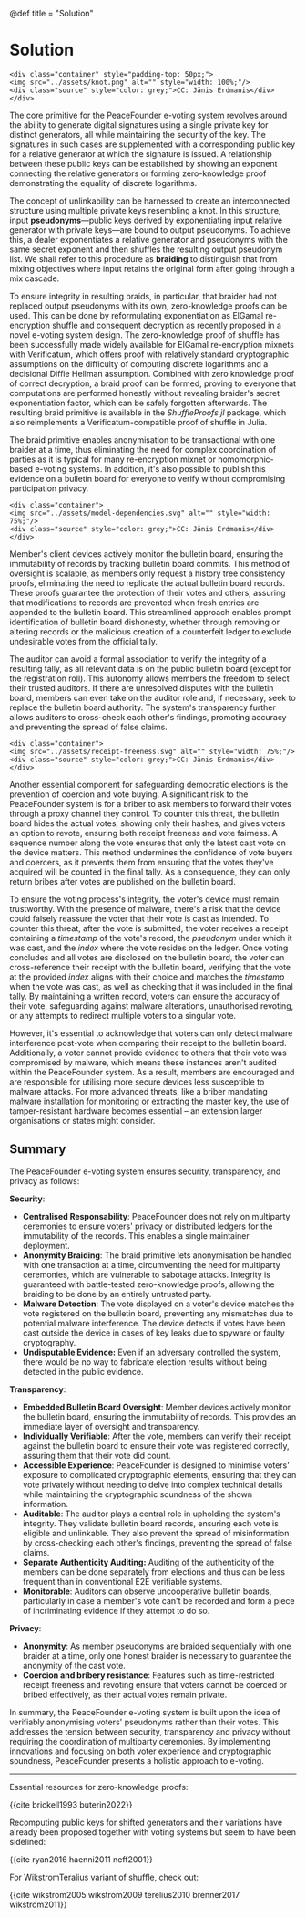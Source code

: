 @def title = "Solution"

# Solution

~~~
<div class="container" style="padding-top: 50px;">
<img src="../assets/knot.png" alt="" style="width: 100%;"/>
<div class="source" style="color: grey;">CC: Jānis Erdmanis</div>
</div>
~~~

The core primitive for the PeaceFounder e-voting system revolves around the ability to generate digital signatures using a single private key for distinct generators, all while maintaining the security of the key. The signatures in such cases are supplemented with a corresponding public key for a relative generator at which the signature is issued. A relationship between these public keys can be established by showing an exponent connecting the relative generators or forming zero-knowledge proof demonstrating the equality of discrete logarithms. 

The concept of unlinkability can be harnessed to create an interconnected structure using multiple private keys resembling a knot. In this structure, input **pseudonyms**—public keys derived by exponentiating input relative generator with private keys—are bound to output pseudonyms. To achieve this, a dealer exponentiates a relative generator and pseudonyms with the same secret exponent and then shuffles the resulting output pseudonym list. We shall refer to this procedure as **braiding** to distinguish that from mixing objectives where input retains the original form after going through a mix cascade. 

To ensure integrity in resulting braids, in particular, that braider had not replaced output pseudonyms with its own, zero-knowledge proofs can be used. This can be done by reformulating exponentiation as ElGamal re-encryption shuffle and consequent decryption as recently proposed in a novel e-voting system design. The zero-knowledge proof of shuffle has been successfully made widely available for ElGamal re-encryption mixnets with Verificatum, which offers proof with relatively standard cryptographic assumptions on the difficulty of computing discrete logarithms and a decisional Diffie Hellman assumption. Combined with zero knowledge proof of correct decryption, a braid proof can be formed, proving to everyone that computations are performed honestly without revealing braider's secret exponentiation factor, which can be safely forgotten afterwards. The resulting braid primitive is available in the *ShuffleProofs.jl* package, which also reimplements a Verificatum-compatible proof of shuffle in Julia. 

The braid primitive enables anonymisation to be transactional with one braider at a time, thus eliminating the need for complex coordination of parties as it is typical for many re-encryption mixnet or homomorphic-based e-voting systems. In addition, it's also possible to publish this evidence on a bulletin board for everyone to verify without compromising participation privacy.

~~~
<div class="container">
<img src="../assets/model-dependencies.svg" alt="" style="width: 75%;"/>
<div class="source" style="color: grey;">CC: Jānis Erdmanis</div>
</div>
~~~

Member's client devices actively monitor the bulletin board, ensuring the immutability of records by tracking bulletin board commits. This method of oversight is scalable, as members only request a history tree consistency proofs, eliminating the need to replicate the actual bulletin board records. These proofs guarantee the protection of their votes and others, assuring that modifications to records are prevented when fresh entries are appended to the bulletin board. This streamlined approach enables prompt identification of bulletin board dishonesty, whether through removing or altering records or the malicious creation of a counterfeit ledger to exclude undesirable votes from the official tally.

The auditor can avoid a formal association to verify the integrity of a resulting tally, as all relevant data is on the public bulletin board (except for the registration roll). This autonomy allows members the freedom to select their trusted auditors. If there are unresolved disputes with the bulletin board, members can even take on the auditor role and, if necessary, seek to replace the bulletin board authority. The system's transparency further allows auditors to cross-check each other's findings, promoting accuracy and preventing the spread of false claims.

~~~
<div class="container">
<img src="../assets/receipt-freeness.svg" alt="" style="width: 75%;"/>
<div class="source" style="color: grey;">CC: Jānis Erdmanis</div>
</div>
~~~

Another essential component for safeguarding democratic elections is the prevention of coercion and vote buying. A significant risk to the PeaceFounder system is for a briber to ask members to forward their votes through a proxy channel they control. To counter this threat, the bulletin board hides the actual votes, showing only their hashes, and gives voters an option to revote, ensuring both receipt freeness and vote fairness. A sequence number along the vote ensures that only the latest cast vote on the device matters. This method undermines the confidence of vote buyers and coercers, as it prevents them from ensuring that the votes they've acquired will be counted in the final tally. As a consequence, they can only return bribes after votes are published on the bulletin board.

To ensure the voting process's integrity, the voter's device must remain trustworthy. With the presence of malware, there's a risk that the device could falsely reassure the voter that their vote is cast as intended. To counter this threat, after the vote is submitted, the voter receives a receipt containing a *timestamp* of the vote's record, the *pseudonym* under which it was cast, and the *index* where the vote resides on the ledger. Once voting concludes and all votes are disclosed on the bulletin board, the voter can cross-reference their receipt with the bulletin board, verifying that the vote at the provided *index* aligns with their choice and matches the *timestamp* when the vote was cast, as well as checking that it was included in the final tally. By maintaining a written record, voters can ensure the accuracy of their vote, safeguarding against malware alterations, unauthorised revoting, or any attempts to redirect multiple voters to a singular vote.

However, it's essential to acknowledge that voters can only detect malware interference post-vote when comparing their receipt to the bulletin board. Additionally, a voter cannot provide evidence to others that their vote was compromised by malware, which means these instances aren't audited within the PeaceFounder system. As a result, members are encouraged and are responsible for utilising more secure devices less susceptible to malware attacks. For more advanced threats, like a briber mandating malware installation for monitoring or extracting the master key, the use of tamper-resistant hardware becomes essential – an extension larger organisations or states might consider.

## Summary

The PeaceFounder e-voting system ensures security, transparency, and privacy as follows:

**Security**:

- **Centralised Responsability**: PeaceFounder does not rely on multiparty ceremonies to ensure voters' privacy or distributed ledgers for the immutability of the records. This enables a single maintainer deployment. 
- **Anonymity Braiding**: The braid primitive lets anonymisation be handled with one transaction at a time, circumventing the need for multiparty ceremonies, which are vulnerable to sabotage attacks. Integrity is guaranteed with battle-tested zero-knowledge proofs, allowing the braiding to be done by an entirely untrusted party.
- **Malware Detection**: The vote displayed on a voter's device matches the vote registered on the bulletin board, preventing any mismatches due to potential malware interference. The device detects if votes have been cast outside the device in cases of key leaks due to spyware or faulty cryptography.
- **Undisputable Evidence:** Even if an adversary controlled the system, there would be no way to fabricate election results without being detected in the public evidence. 

**Transparency**:

- **Embedded Bulletin Board Oversight**: Member devices actively monitor the bulletin board, ensuring the immutability of records. This provides an immediate layer of oversight and transparency.
- **Individually Verifiable**: After the vote, members can verify their receipt against the bulletin board to ensure their vote was registered correctly, assuring them that their vote did count.
- **Accessible Experience**: PeaceFounder is designed to minimise voters' exposure to complicated cryptographic elements, ensuring that they can vote privately without needing to delve into complex technical details while maintaining the cryptographic soundness of the shown information.
- **Auditable**: The auditor plays a central role in upholding the system's integrity. They validate bulletin board records, ensuring each vote is eligible and unlinkable. They also prevent the spread of misinformation by cross-checking each other's findings, preventing the spread of false claims.
- **Separate Authenticity Auditing:** Auditing of the authenticity of the members can be done separately from elections and thus can be less frequent than in conventional E2E verifiable systems.
- **Monitorable**: Auditors can observe uncooperative bulletin boards, particularly in case a member's vote can't be recorded and form a piece of incriminating evidence if they attempt to do so.

**Privacy**:

- **Anonymity**: As member pseudonyms are braided sequentially with one braider at a time, only one honest braider is necessary to guarantee the anonymity of the cast vote. 
- **Coercion and bribery resistance**: Features such as time-restricted receipt freeness and revoting ensure that voters cannot be coerced or bribed effectively, as their actual votes remain private.

In summary, the PeaceFounder e-voting system is built upon the idea of verifiably anonymising voters' pseudonyms rather than their votes. This addresses the tension between security, transparency and privacy without requiring the coordination of multiparty ceremonies. By implementing innovations and focusing on both voter experience and cryptographic soundness, PeaceFounder presents a holistic approach to e-voting.

------------------

Essential resources for zero-knowledge proofs:


{{cite brickell1993 buterin2022}}

Recomputing public keys for shifted generators and their variations have already been proposed together with voting systems but seem to have been sidelined:

{{cite ryan2016 haenni2011 neff2001}}

For WikstromTeralius variant of shuffle, check out: 

{{cite wikstrom2005 wikstrom2009 terelius2010 brenner2017 wikstrom2011}}
